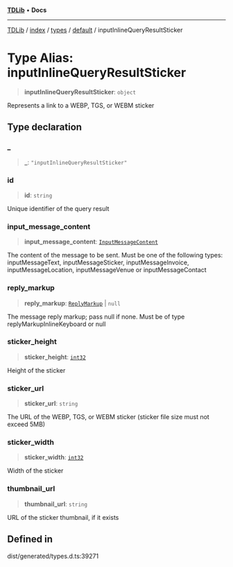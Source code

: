 [**TDLib**](../../../../../../README.md) • **Docs**

***

[TDLib](../../../../../../modules.md) / [index](../../../../../README.md) / [types](../../../README.md) / [default](../README.md) / inputInlineQueryResultSticker

# Type Alias: inputInlineQueryResultSticker

> **inputInlineQueryResultSticker**: `object`

Represents a link to a WEBP, TGS, or WEBM sticker

## Type declaration

### \_

> **\_**: `"inputInlineQueryResultSticker"`

### id

> **id**: `string`

Unique identifier of the query result

### input\_message\_content

> **input\_message\_content**: [`InputMessageContent`](InputMessageContent.md)

The content of the message to be sent. Must be one of the following types: inputMessageText, inputMessageSticker, inputMessageInvoice, inputMessageLocation, inputMessageVenue or inputMessageContact

### reply\_markup

> **reply\_markup**: [`ReplyMarkup`](ReplyMarkup.md) \| `null`

The message reply markup; pass null if none. Must be of type replyMarkupInlineKeyboard or null

### sticker\_height

> **sticker\_height**: [`int32`](int32.md)

Height of the sticker

### sticker\_url

> **sticker\_url**: `string`

The URL of the WEBP, TGS, or WEBM sticker (sticker file size must not exceed 5MB)

### sticker\_width

> **sticker\_width**: [`int32`](int32.md)

Width of the sticker

### thumbnail\_url

> **thumbnail\_url**: `string`

URL of the sticker thumbnail, if it exists

## Defined in

dist/generated/types.d.ts:39271
